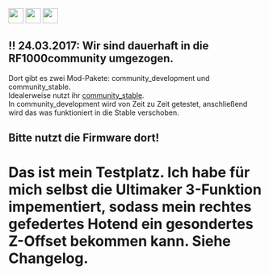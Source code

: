 [<img src="https://upload.wikimedia.org/wikipedia/commons/thumb/a/ae/Flag_of_the_United_Kingdom.svg/100px-Flag_of_the_United_Kingdom.svg.png" height="30">](README.md)
[<img src="https://upload.wikimedia.org/wikipedia/commons/thumb/a/a4/Flag_of_the_United_States.svg/100px-Flag_of_the_United_States.svg.png" height="30">](README.md)
[<img src="https://upload.wikimedia.org/wikipedia/commons/thumb/b/ba/Flag_of_Germany.svg/100px-Flag_of_Germany.svg.png" height="30">](README.de_DE.md)

## !! 24.03.2017: Wir sind dauerhaft in die RF1000community umgezogen. 
Dort gibt es zwei Mod-Pakete: community_development und community_stable.  
Idealerweise nutzt ihr [community_stable](https://github.com/RF1000community/Repetier-Firmware).  
In community_development wird von Zeit zu Zeit getestet, anschließend wird das was funktioniert in die Stable verschoben.  

## Bitte nutzt die Firmware dort!

# Das ist mein Testplatz. Ich habe für mich selbst die Ultimaker 3-Funktion impementiert, sodass mein rechtes gefedertes Hotend ein gesondertes Z-Offset bekommen kann. Siehe Changelog.